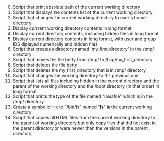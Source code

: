 0. Script that print absolute path of the current working directory
1. Script that displays the contents list of the current working directory
2. Script that changes the current working directory to user's home directory
3. Display currrent working directory contents in long format
4. Display current directory contents, including hidden files in long format
5. Display current directory contents in long  format, with user and group IDS diplayed numerically and hidden files
6. Script that creates a directory named 'my_first_directory' in the /tmp/ directory
7. Script that moves the file betty from /tmp/ to /tmp/my_first_directory
8. Script that deletes the file betty
9. Script that deletes the my_first_directory that is in /tmp/ directory
10. Script that changes the working directory to the previous one
11. Script that lists all files including hidden in the current directory and the parent of the working directory and the /boot directory (in that order) in long format
12. Script that prints the type of the file named "iamafile" which is in the /tmp/ directory
13. Create a symbolic link to "/bin/ls" named "__ls__" in the current working directory
14. Script that copies all HTML files from the current working directory to the parent of working directory but only copy files that did not exist in the parent directory or were newer than the versions in the parent directory
